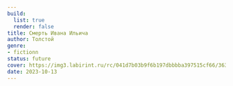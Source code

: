 ```yaml
---
build:
  list: true
  render: false
title: Смерть Ивана Ильича
author: Толстой
genre:
- fictionn
status: future
cover: https://img3.labirint.ru/rc/041d7b03b9f6b197dbbbba397515cf66/363x561q80/books31/304689/cover.jpg?1563629411
date: 2023-10-13
---
```


